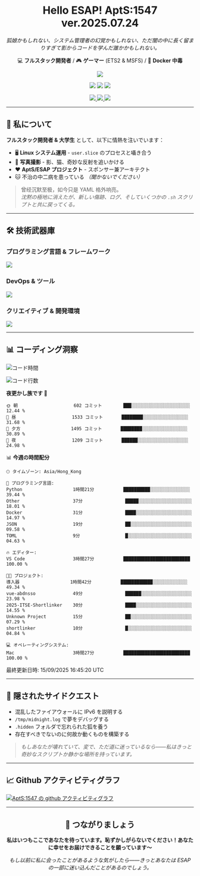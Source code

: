 <div align="center">
  <h1>Hello ESAP! AptS:1547 ver.2025.07.24</h1>
  <p><em>狐娘かもしれない、システム管理者の幻覚かもしれない、ただ闇の中に長く留まりすぎて影からコードを学んだ誰かかもしれない。</em></p>
  
  <p>
    💻 <strong>フルスタック開発者</strong> / 🎮 <strong>ゲーマー</strong> (ETS2 & MSFS) / 🐋 <strong>Docker 中毒</strong>
  </p>
</div>

<div align="center">
  <p>
    <a href="https://github.com/AptS-1547">
      <img src="https://github-readme-stats.vercel.app/api?username=AptS-1547&show_icons=true&theme=transparent" />
    </a>
  </p>

  <p>
    <img src="https://komarev.com/ghpvc/?username=AptS-1547&color=blue&style=flat-square" />
    <img src="https://img.shields.io/github/followers/AptS-1547?style=flat-square" />
    <img src="https://img.shields.io/github/stars/AptS-1547?style=flat-square" />
  </p>

  <p>
    <a href="https://www.esaps.net/">
      <img src="https://img.shields.io/badge/ウェブサイト-4493f8?style=for-the-badge&logo=About.me&logoColor=white" />
    </a>
    <a href="https://www.esaps.net/feed/">
      <img src="https://img.shields.io/badge/RSS-4493f8?style=for-the-badge&logo=rss&logoColor=white" />
    </a>
    <a href="mailto:apts-1547@esaps.net">
      <img src="https://img.shields.io/badge/メール-4493f8?style=for-the-badge&logo=gmail&logoColor=white" />
    </a>
  </p>
</div>

---

## 🦊 私について

**フルスタック開発者 & 大学生** として、以下に情熱を注いでいます：
- 🖥️ **Linux システム運用** - `user.slice` のプロセスと囁き合う
- 📸 **写真撮影** - 影、猫、奇妙な反射を追いかける
- ❤️ **AptS/ESAP プロジェクト** - スポンサー兼アーキテクト
- 🐱 不治の中二病を患っている *（聞かないでください）*

> 曾经沉默至极，如今只是 YAML 格外响亮。  
> *沈黙の極地に消えたが、新しい傷跡、ログ、そしていくつかの `.sh` スクリプトと共に戻ってくる。*

---

## 🛠️ 技術武器庫

### **プログラミング言語 & フレームワーク**
<a href="https://skillicons.dev">
  <img src="https://skillicons.dev/icons?i=py,javascript,typescript,vue,nodejs,php,r,html,css,java,kotlin,go,c,cs,cpp,rust,bash,tailwind" />
</a>

### **DevOps & ツール**
<a href="https://skillicons.dev">
  <img src="https://skillicons.dev/icons?i=docker,git,github,githubactions,jenkins,nginx,cloudflare,workers,grafana,prometheus,sqlite,postgres,mysql,mongodb,redis" />
</a>

### **クリエイティブ & 開発環境**
<a href="https://skillicons.dev">
  <img src="https://skillicons.dev/icons?i=vscode,visualstudio,idea,androidstudio,arduino,blender,ps,pr,ae,au" />
</a>

---

## 📊 コーディング洞察

<!--START_SECTION:waka-->
![コード時間](http://img.shields.io/badge/コード時間-761%20時間%2045%20分-blue)

![コード行数](https://img.shields.io/badge/Hello%20World%20から書いた行数-130%20万行のコード-blue)

**夜更かし族です 🦉** 

```text
🌞 朝                     602 コミット        ███░░░░░░░░░░░░░░░░░░░░░░   12.44 % 
🌆 昼                     1533 コミット       ████████░░░░░░░░░░░░░░░░░   31.68 % 
🌃 夕方                   1495 コミット       ████████░░░░░░░░░░░░░░░░░   30.89 % 
🌙 夜                     1209 コミット       ██████░░░░░░░░░░░░░░░░░░░   24.98 % 
```

📊 **今週の時間配分** 

```text
🕑︎ タイムゾーン: Asia/Hong_Kong

💬 プログラミング言語: 
Python                   1時間21分           ██████████░░░░░░░░░░░░░░░   39.44 % 
Other                    37分                █████░░░░░░░░░░░░░░░░░░░░   18.01 % 
Docker                   31分                ████░░░░░░░░░░░░░░░░░░░░░   14.97 % 
JSON                     19分                ██░░░░░░░░░░░░░░░░░░░░░░░   09.58 % 
TOML                     9分                 █░░░░░░░░░░░░░░░░░░░░░░░░   04.63 % 

🔥 エディター: 
VS Code                  3時間27分           █████████████████████████   100.00 % 

🐱‍💻 プロジェクト: 
導入器                   1時間42分           ████████████░░░░░░░░░░░░░   49.34 % 
vue-abdnsso              49分                ██████░░░░░░░░░░░░░░░░░░░   23.98 % 
2025-ITSE-Shortlinker    30分                ████░░░░░░░░░░░░░░░░░░░░░   14.55 % 
Unknown Project          15分                ██░░░░░░░░░░░░░░░░░░░░░░░   07.29 % 
shortlinker              10分                █░░░░░░░░░░░░░░░░░░░░░░░░   04.84 % 

💻 オペレーティングシステム: 
Mac                      3時間27分           █████████████████████████   100.00 % 
```

最終更新日時: 15/09/2025 16:45:20 UTC
<!--END_SECTION:waka-->

---

## 🌙 隠されたサイドクエスト

- 混乱したファイアウォールに IPv6 を説明する
- `/tmp/midnight.log` で夢をデバッグする
- `.hidden` フォルダで忘れられた狐を養う
- 存在すべきでないのに何故か動くものを構築する

> *もしあなたが壊れていて、変で、ただ道に迷っているなら——私はきっと奇妙なスクリプトか静かな場所を持っています。*

---

## 📈 Github アクティビティグラフ

[![AptS:1547 の github アクティビティグラフ](https://github-readme-activity-graph.vercel.app/graph?username=AptS-1547&theme=react-dark)](https://github.com/AptS-1547)

---

<div align="center">
  <h2>🤝 つながりましょう</h2>
  <p><strong>私はいつもここであなたを待っています。恥ずかしがらないでください！あなたに幸せをお届けできることを願っています〜</strong></p>
  
  <em>もし以前に私に会ったことがあるような気がしたら——きっとあなたは ESAP の一部に迷い込んだことがあるのでしょう。</em>
</div>
